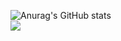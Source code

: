 ![Anurag's GitHub stats](https://github-readme-stats.vercel.app/api?username=yukiii0529&show_icons=true&theme=dracula)  
![](https://komarev.com/ghpvc/?username=yukiii0529&color=brightgreen)

<!--
**yukiii0529/yukiii0529** is a ✨ _special_ ✨ repository because its `README.md` (this file) appears on your GitHub profile.

Here are some ideas to get you started:

- 🔭 I’m currently working on ...
- 🌱 I’m currently learning ...
- 👯 I’m looking to collaborate on ...
- 🤔 I’m looking for help with ...
- 💬 Ask me about ...
- 📫 How to reach me: ...
- 😄 Pronouns: ...
- ⚡ Fun fact: ...
-->
